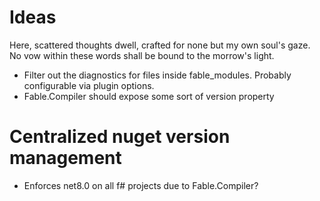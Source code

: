 # Ideas

Here, scattered thoughts dwell, crafted for none but my own soul's gaze. No vow within these words shall be bound to the morrow's light.

- Filter out the diagnostics for files inside fable_modules. Probably configurable via plugin options.
- Fable.Compiler should expose some sort of version property

# Centralized nuget version management

- Enforces net8.0 on all f# projects due to Fable.Compiler?